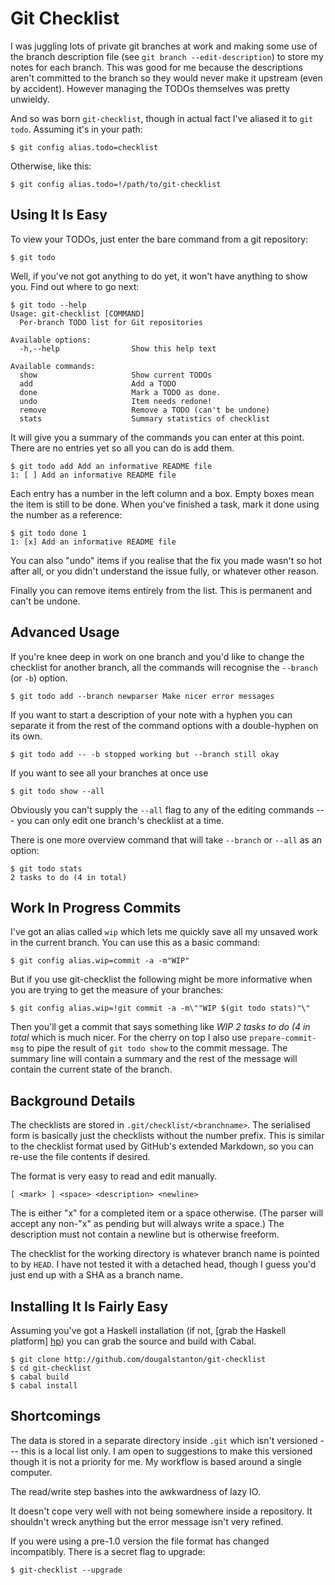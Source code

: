 # Git Checklist

I was juggling lots of private git branches at work and making some use
of the branch description file (see `git branch --edit-description`)
to store my notes for each branch. This was good for me because the
descriptions aren't committed to the branch so they would never make it
upstream (even by accident). However managing the TODOs themselves was
pretty unwieldy.

And so was born `git-checklist`, though in actual fact I've aliased it
to `git todo`. Assuming it's in your path:

    $ git config alias.todo=checklist

Otherwise, like this:

    $ git config alias.todo=!/path/to/git-checklist

## Using It Is Easy

To view your TODOs, just enter the bare command from a git repository:

    $ git todo

Well, if you've not got anything to do yet, it won't have anything to
show you. Find out where to go next:

    $ git todo --help
    Usage: git-checklist [COMMAND]
      Per-branch TODO list for Git repositories

    Available options:
      -h,--help                Show this help text

    Available commands:
      show                     Show current TODOs
      add                      Add a TODO
      done                     Mark a TODO as done.
      undo                     Item needs redone!
      remove                   Remove a TODO (can't be undone)
      stats                    Summary statistics of checklist

It will give you a summary of the commands you can enter at this point.
There are no entries yet so all you can do is add them.

    $ git todo add Add an informative README file
    1: [ ] Add an informative README file

Each entry has a number in the left column and a box. Empty boxes mean
the item is still to be done. When you've finished a task, mark it done
using the number as a reference:

    $ git todo done 1
    1: [x] Add an informative README file

You can also "undo" items if you realise that the fix you made wasn't so
hot after all, or you didn't understand the issue fully, or whatever
other reason.

Finally you can remove items entirely from the list. This is permanent
and can't be undone.

## Advanced Usage

If you're knee deep in work on one branch and you'd like to change the
checklist for another branch, all the commands will recognise the
`--branch` (or `-b`) option.

    $ git todo add --branch newparser Make nicer error messages

If you want to start a description of your note with a hyphen you can
separate it from the rest of the command options with a double-hyphen on
its own.

    $ git todo add -- -b stopped working but --branch still okay

If you want to see all your branches at once use

    $ git todo show --all

Obviously you can't supply the `--all` flag to any of the editing
commands --- you can only edit one branch's checklist at a time.

There is one more overview command that will take `--branch` or `--all`
as an option:

    $ git todo stats
    2 tasks to do (4 in total)

## Work In Progress Commits

I've got an alias called `wip` which lets me quickly save all my unsaved
work in the current branch. You can use this as a basic command:

    $ git config alias.wip=commit -a -m"WIP"

But if you use git-checklist the following might be more informative
when you are trying to get the measure of your branches:

    $ git config alias.wip=!git commit -a -m\""WIP $(git todo stats)"\"

Then you'll get a commit that says something like _WIP 2 tasks to do (4
in total_ which is much nicer. For the cherry on top I also use
`prepare-commit-msg` to pipe the result of `git todo show` to the commit
message. The summary line will contain a summary and the rest of the
message will contain the current state of the branch.

## Background Details

The checklists are stored in `.git/checklist/<branchname>`. The
serialised form is basically just the checklists without the number
prefix. This is similar to the checklist format used by GitHub's
extended Markdown, so you can re-use the file contents if desired.

The format is very easy to read and edit manually.

    [ <mark> ] <space> <description> <newline>

The _<mark>_ is either "x" for a completed item or a space otherwise.
(The parser will accept any non-"x" as pending but will always write a
space.) The description must not contain a newline but is otherwise
freeform.

The checklist for the working directory is whatever branch name is
pointed to by `HEAD`. I have not tested it with a detached head, though I
guess you'd just end up with a SHA as a branch name.

## Installing It Is Fairly Easy

Assuming you've got a Haskell installation (if not, [grab the Haskell
platform] [hp]) you can grab the source and build with Cabal.

    $ git clone http://github.com/dougalstanton/git-checklist
    $ cd git-checklist
    $ cabal build
    $ cabal install

[hp]: <http://www.haskell.org/platform>
    "Haskell for Windows, Mac OS X and Linux"

## Shortcomings

The data is stored in a separate directory inside `.git` which isn't
versioned --- this is a local list only. I am open to suggestions to
make this versioned though it is not a priority for me. My workflow is
based around a single computer.

The read/write step bashes into the awkwardness of lazy IO.

It doesn't cope very well with not being somewhere inside a repository.
It shouldn't wreck anything but the error message isn't very refined.

If you were using a pre-1.0 version the file format has changed
incompatibly. There is a secret flag to upgrade:

    $ git-checklist --upgrade
